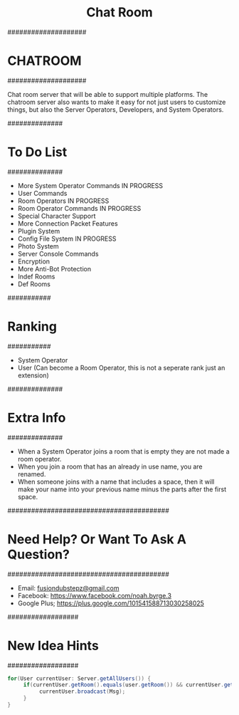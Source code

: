 <h1 align="center">Chat Room</h1>

####################
#     CHATROOM     #
####################

Chat room server that will be able to support multiple platforms.
The chatroom server also wants to make it easy for not just users to
customize things, but also the Server Operators, Developers, and System Operators.

##############
# To Do List #
##############

* More System Operator Commands IN PROGRESS
* User Commands
* Room Operators IN PROGRESS
* Room Operator Commands IN PROGRESS
* Special Character Support
* More Connection Packet Features
* Plugin System
* Config File System IN PROGRESS
* Photo System
* Server Console Commands
* Encryption
* More Anti-Bot Protection
* Indef Rooms
* Def Rooms


###########
# Ranking #
###########

* System Operator
* User (Can become a Room Operator, this is not a seperate rank just an extension)

##############
# Extra Info #
##############

* When a System Operator joins a room that is empty they are not made a room operator.
* When you join a room that has an already in use name, you are renamed.
* When someone joins with a name that includes a space, then it will make your name into
your previous name minus the parts after the first space.

#########################################
# Need Help? Or Want To Ask A Question? #
#########################################

* Email: fusiondubstepz@gmail.com
* Facebook: https://www.facebook.com/noah.byrge.3
* Google Plus; https://plus.google.com/101541588713030258025

##################
# New Idea Hints #
##################

```java
for(User currentUser: Server.getAllUsers()) {
     if(currentUser.getRoom().equals(user.getRoom()) && currentUser.getSubroom().equals(user.getSubroom())) {
          currentUser.broadcast(Msg);
     }
}
```
